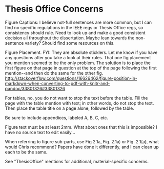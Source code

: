 # Thesis Office Concerns

Figure Captions: I believe not-full sentences are more common, but I can find no
specific regulations in the IEEE regs or Thesis Office regs, so consistency
should rule. Need to look up and make a good consistent decision all throughout
the dissertation. Maybe lean towards the non-sentence variety? Should find some
resources on this.


Figure Placement. FYI: They are absolute sticklers. Let me know if you have any
questions after you take a look at their rules. That one fig placement you
mention seemed to be the only problem. The solution is to place the first figure
on that page in question at the top of the page following the first mention--and
then do the same for the other fig.
http://stackoverflow.com/questions/16626462/figure-position-in-markdown-when-converting-to-pdf-with-knitr-and-pandoc/33801326#33801326


For tables, no,  you do not want to stop the text before the table. Fill the
page with the table mention with text; in other words, do not stop the text.
Then place the table title on a page alone, followed by the table.


Be sure to include appendices, labeled A, B, C, etc.


Figure text must be at least 2mm. What about ones that this is impossible? I
have no source text to edit easily...


When referring to figure sub-parts, use Fig 2.1a, Fig. 2.1a) or Fig. 2.1(a),
what would Chris recommend? Papers have done it differently, and I can clean up
each to be the same.


See "ThesisOffice" mentions for additional, material-specific concerns.

